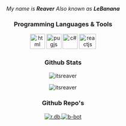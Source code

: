 <p align="center">
  <i>
    My name is <b>Reaver</b> Also known as <b>LeBanana</b>
  </i>
</p>

<h3 align="center">Programming Languages & Tools</h3>
<p align="center"> <img src="https://upload.wikimedia.org/wikipedia/commons/thumb/3/38/HTML5_Badge.svg/600px-HTML5_Badge.svg.png" alt="html" width=40 height=40> <img src="https://cdn.worldvectorlogo.com/logos/pug.svg" alt="pugjs" width=40 height=40> <img src="https://cdnlogo.com/logos/c/27/c.svg" alt="c#" width=40 height=40> <img src="https://upload.wikimedia.org/wikipedia/he/thumb/a/a7/React-icon.svg/160px-React-icon.svg.png" alt="reactjs" width=45 height=40> </p>



<h3 align="center">Github Stats</h3>
<p align="center">
  <img align="center" src="https://github-readme-stats.vercel.app/api/top-langs/?username=ItsReaver&layout=compact&theme=synthwave" alt="itsreaver">
</p>
<p align="center">
  <img align="center" src="https://github-readme-stats.vercel.app/api?username=ItsReaver&show_icons=true&theme=synthwave" alt="itsreaver">
</p>

<h3 align="center">Github Repo's</h3>
<p align="center">
  <a href="https://github.com/ItsReaver/reaver.db">
    <img align="center" src="https://github-readme-stats.vercel.app/api/pin/?username=ItsReaver&repo=reaver.db&show_owner=true&theme=synthwave" alt="r.db">
  </a>
  <a href="https://github.com/ItsReaver/Basic-Bot">
    <img align="center" src="https://github-readme-stats.vercel.app/api/pin/?username=ItsReaver&repo=Basic-Bot&show_owner=true&theme=synthwave" alt="b-bot">
  </a>
</p>
